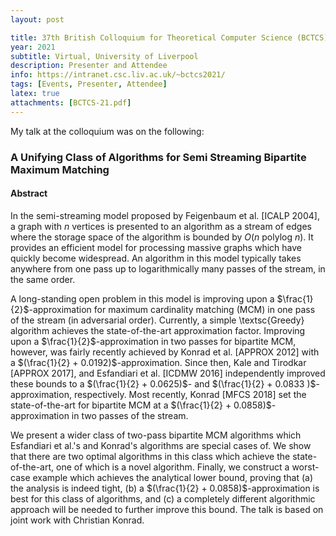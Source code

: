 ```yaml
---
layout: post

title: 37th British Colloquium for Theoretical Computer Science (BCTCS)
year: 2021
subtitle: Virtual, University of Liverpool
description: Presenter and Attendee
info: https://intranet.csc.liv.ac.uk/~bctcs2021/
tags: [Events, Presenter, Attendee]
latex: true
attachments: [BCTCS-21.pdf]
---
```

My talk at the colloquium was on the following:

### A Unifying Class of Algorithms for Semi Streaming Bipartite Maximum Matching 
#### Abstract
In the semi-streaming model proposed by Feigenbaum et al. [ICALP 2004], a graph with $n$ vertices is presented to an algorithm as a stream of edges where the storage space of the algorithm is bounded by $O(n \textrm{ polylog } n)$. It provides an efficient model for processing massive graphs which have quickly become widespread. An algorithm in this model typically takes anywhere from one pass up to logarithmically many passes of the stream, in the same order. 

A long-standing open problem in this model is improving upon a $\frac{1}{2}$-approximation for maximum cardinality matching (MCM) in one pass of the stream (in adversarial order). Currently, a simple \textsc{Greedy} algorithm achieves the state-of-the-art approximation factor. Improving upon a $\frac{1}{2}$-approximation in two passes for bipartite MCM, however, was fairly recently achieved by Konrad et al. [APPROX 2012] with a $(\frac{1}{2} + 0.0192)$-approximation. Since then, Kale and Tirodkar [APPROX 2017], and Esfandiari et al. [ICDMW 2016] independently improved these bounds to a $(\frac{1}{2} + 0.0625)$- and $(\frac{1}{2} + 0.0833 )$-approximation, respectively. Most recently, Konrad [MFCS 2018] set the state-of-the-art for bipartite MCM at a $(\frac{1}{2} + 0.0858)$-approximation in two passes of the stream. 

We present a wider class of two-pass bipartite MCM algorithms which Esfandiari et al.'s and Konrad's algorithms are special cases of. We show that there are two optimal algorithms in this class which achieve the state-of-the-art, one of which is a novel algorithm. Finally, we construct a worst-case example which achieves the analytical lower bound, proving that (a) the analysis is indeed tight, (b) a $(\frac{1}{2} + 0.0858)$-approximation is best for this class of algorithms, and (c) a completely different algorithmic approach will be needed to further improve this bound. 
The talk is based on joint work with Christian Konrad. 
